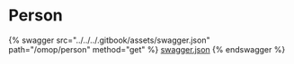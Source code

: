 # Person

{% swagger src="../../../.gitbook/assets/swagger.json" path="/omop/person" method="get" %}
[swagger.json](../../../.gitbook/assets/swagger.json)
{% endswagger %}
